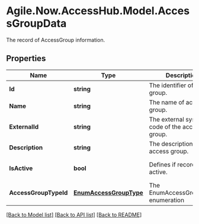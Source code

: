 # Agile.Now.AccessHub.Model.AccessGroupData
The record of AccessGroup information.

## Properties

Name | Type | Description | Notes
------------ | ------------- | ------------- | -------------
**Id** | **string** | The identifier of access group. | [optional] 
**Name** | **string** | The name of access group. | [optional] 
**ExternalId** | **string** | The external system code of the access group. | [optional] 
**Description** | **string** | The description of access group. | [optional] 
**IsActive** | **bool** | Defines if record is active. | [optional] [default to false]
**AccessGroupTypeId** | [**EnumAccessGroupType**](EnumAccessGroupType.md) | The EnumAccessGroupType enumeration | [optional] 

[[Back to Model list]](../../README.md#documentation-for-models) [[Back to API list]](../../README.md#documentation-for-api-endpoints) [[Back to README]](../../README.md)

